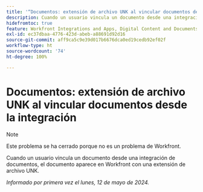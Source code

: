 ```yaml
---
title: '“Documentos: extensión de archivo UNK al vincular documentos desde la integración”'
description: Cuando un usuario vincula un documento desde una integración de documentos, el documento aparece en Workfront con una extensión de archivo UNK.
hidefromtoc: true
feature: Workfront Integrations and Apps, Digital Content and Documents
exl-id: ec37dbaa-4776-423d-abeb-a88691d92d16
source-git-commit: aff9ca5c9e39d017b6676dca0ed19cedb92ef02f
workflow-type: ht
source-wordcount: '74'
ht-degree: 100%

---
```


# Documentos: extensión de archivo UNK al vincular documentos desde la integración

<!--WF and WFP-->

>[!NOTE]
>
>Este problema se ha cerrado porque no es un problema de Workfront.

Cuando un usuario vincula un documento desde una integración de documentos, el documento aparece en Workfront con una extensión de archivo UNK.

_Informado por primera vez el lunes, 12 de mayo de 2024._
